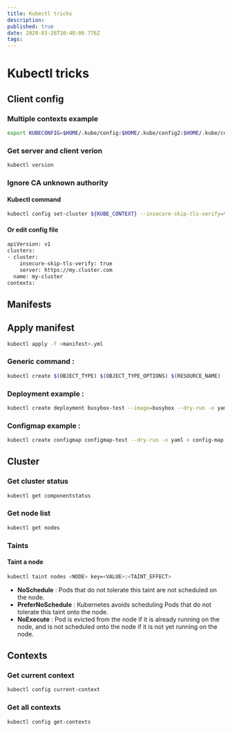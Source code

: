 ```yaml
---
title: Kubectl tricks
description: 
published: true
date: 2020-03-26T10:48:00.776Z
tags: 
---
```


# Kubectl tricks

## Client config

### Multiple contexts example

```bash
export KUBECONFIG=$HOME/.kube/config:$HOME/.kube/config2:$HOME/.kube/config3
```

### Get server and client verion

```bash
kubectl version
```

### Ignore CA unknown authority

#### Kubectl command

```bash
kubectl config set-cluster ${KUBE_CONTEXT} --insecure-skip-tls-verify=true
```

#### Or edit config file

```bash
apiVersion: v1
clusters:
- cluster:
    insecure-skip-tls-verify: true
    server: https://my.cluster.com
  name: my-cluster
contexts:
```

## Manifests

## Apply manifest

```bash
kubectl apply -f <manifest>.yml
```

### Generic command :

```bash
kubectl create $(OBJECT_TYPE) $(OBJECT_TYPE_OPTIONS) $(RESOURCE_NAME) --dry-run -o yaml > manifest.yaml
```

### Deployment example :

```bash
kubectl create deployment busybox-test --image=busybox --dry-run -o yaml > deployment.yaml
```

### Configmap example :

```bash
kubectl create configmap configmap-test --dry-run -o yaml > config-map.yaml
```

## Cluster

### Get cluster status

```bash
kubectl get componentstatus
```

### Get node list

```bash
kubectl get nodes
```

### Taints

#### Taint a node

```bash
kubectl taint nodes <NODE> key=<VALUE>:<TAINT_EFFECT>
```

* **NoSchedule** : Pods that do not tolerate this taint are not scheduled on the node.
* **PreferNoSchedule** : Kubernetes avoids scheduling Pods that do not tolerate this taint onto the node.
* **NoExecute** : Pod is evicted from the node if it is already running on the node, and is not scheduled onto the node if it is not yet running on the node.


## Contexts

### Get current context

```bash
kubectl config current-context
```

### Get all contexts

```bash
kubectl config get-contexts
```